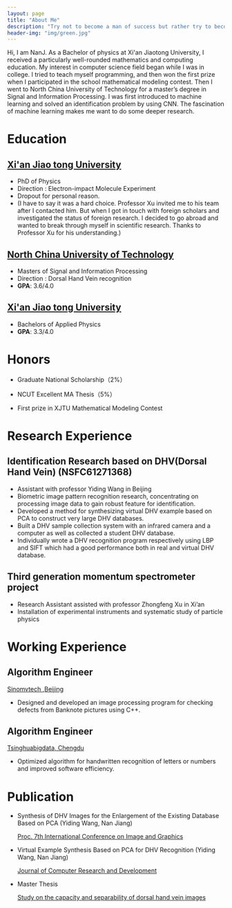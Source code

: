 ```yaml
---
layout: page
title: "About Me"
description: "Try not to become a man of success but rather try to become a man of value. "
header-img: "img/green.jpg"
---
```


Hi, I am NanJ. As a Bachelor of physics at Xi'an Jiaotong University, I received a particularly well-rounded mathematics and computing education. My interest in computer science field began while I was in college. I tried to teach myself programming, and then won the first prize when I participated in the school mathematical modeling contest. Then I went to North China University of Technology for a master’s degree in Signal and Information Processing. I was first introduced to machine learning and solved an identification problem by using CNN. The fascination of machine learning makes me want to do some deeper research.


# Education


## [Xi'an Jiao tong University](http://www.xjtu.edu.cn/)
- PhD of Physics
- Direction : Electron-impact Molecule Experiment
- Dropout for personal reason.
- (I have to say it was a hard choice. Professor Xu invited me to his team after I contacted him. But when I got in touch with foreign scholars  and investigated the status of foreign research. I decided to go abroad and wanted to break through myself in scientific research. Thanks to Professor Xu for his understanding.)

 

## [North China University of Technology](http://www.ncut.edu.cn/)
- Masters of Signal and Information Processing
- Direction : Dorsal Hand Vein recognition
- **GPA**: 3.6/4.0

## [Xi'an Jiao tong University](http://www.xjtu.edu.cn/)
- Bachelors of Applied Physics
- **GPA**: 3.3/4.0

# Honors

- Graduate National Scholarship（2%）

- NCUT Excellent MA Thesis（5%）

- First prize in XJTU Mathematical Modeling Contest 


# Research Experience

## Identification Research based on DHV(Dorsal Hand Vein) (NSFC61271368)
- Assistant with professor Yiding Wang in Beijing
- Biometric image pattern recognition research, concentrating on processing image data to gain robust feature for identification.
- Developed a method for synthesizing virtual DHV example based on PCA to construct very large DHV databases.
- Built a DHV sample collection system with an infrared camera and a computer as well as collected a student DHV database.
- Individually wrote a DHV recognition program respectively using LBP and SIFT which had a good performance both in real and virtual DHV database.

## Third generation momentum spectrometer project 
- Research Assistant assisted with professor Zhongfeng Xu in Xi’an
- Installation of experimental instruments and systematic study of particle physics

# Working Experience

## Algorithm Engineer
[Sinomvtech ,Beijing](http://www.sinomvtech.com/)

- Designed and developed an image processing program for checking defects from Banknote pictures using C++.

## Algorithm Engineer                              
[Tsinghuabigdata, Chengdu](http://www.tsinghuabigdata.com/)

- Optimized algorithm for handwritten recognition of letters or numbers and improved software efficiency.

# Publication

- Synthesis of DHV Images for the Enlargement of the Existing Database Based on PCA   (Yiding Wang, Nan Jiang)
 
  [Proc. 7th International Conference on Image and Graphics](http://ieeexplore.ieee.org/document/6643777/)

- Virtual Example Synthesis Based on PCA for DHV Recognition   (Yiding Wang, Nan Jiang)
 
  [Journal of Computer Research and Development](http://kns.cnki.net/KCMS/detail/detail.aspx?dbcode=CJFQ&dbname=CJFD2014&filename=JFYZ201410020&v=MjEzNzJyNDlIWklSOGVYMUx1eFlTN0RoMVQzcVRyV00xRnJDVVJMMmVaK2RwRmlEZ1ZyclBMeXZTZExHNEg5WE4=)

- Master Thesis 
  
  [Study on the capacity and separability of dorsal hand vein images](http://kns.cnki.net/KCMS/detail/detail.aspx?dbcode=CMFD&dbname=CMFD201402&filename=1014245347.nh&v=MjAwNDhHOUxJcUpFYlBJUjhlWDFMdXhZUzdEaDFUM3FUcldNMUZyQ1VSTDJlWitkcEZpRGdXcjNKVkYyNkdyRzg=)









